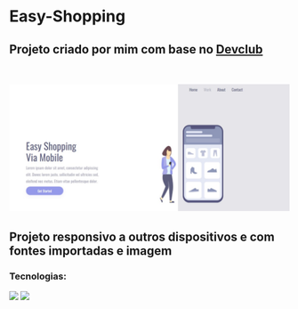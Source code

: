 <h1> Easy-Shopping </h1>

<h2> Projeto criado por mim com base no <a href="https://plataforma.devclub.com.br/area/vitrine"> Devclub </a>
<br>
<br>
<br>
<img src="https://github.com/Renanjuniior6/Easy-Shopping/blob/master/Captura%20da%20Web_14-6-2022_02522_127.0.0.1.jpeg?raw=true"/>
<h2> Projeto responsivo a outros dispositivos e com fontes importadas e imagem </h2>  
  
  <h3> Tecnologias: </h3>
  <img src="https://img.shields.io/badge/CSS3-1572B6?style=for-the-badge&logo=css3&logoColor=white"/>
  <img src="https://img.shields.io/badge/HTML5-E34F26?style=for-the-badge&logo=html5&logoColor=white"/>
